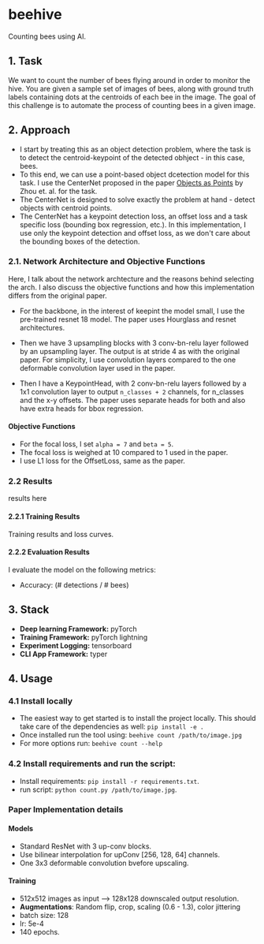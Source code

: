 # beehive
Counting bees using AI.

## 1. Task
We want to count the number of bees flying around in order to monitor the hive. You are given a sample set of images
of bees, along with ground truth labels containing dots at the centroids of each bee in the image. The goal of this
challenge is to automate the process of counting bees in a given image.

## 2. Approach
- I start by treating this as an object detection problem, where the task is to detect the centroid-keypoint of the detected obhject - in this case, bees.
- To this end, we can use a point-based object dcetection model for this task. I use the CenterNet proposed in the paper [Objects as Points](https://arxiv.org/pdf/1904.07850.pdf) by Zhou et. al. for the task.
- The CenterNet is designed to solve exactly the problem at hand - detect objects with centroid points.
- The CenterNet has a keypoint detection loss, an offset loss and a task specific loss (bounding box regression, etc.). In this implementation, I use only the keypoint detection and offset loss, as we don't care about the bounding boxes of the detection.

### 2.1. Network Architecture and Objective Functions
Here, I talk about the network archtecture and the reasons behind selecting the arch. I also discuss the objective functions and how this implementation differs from the original paper.

- For the backbone, in the interest of keepint the model small, I use the pre-trained resnet 18 model. The paper uses Hourglass and resnet architectures.

- Then we have 3 upsampling blocks with 3 conv-bn-relu layer followed by an upsampling layer. The output is at stride 4 as with the original paper. For simplicity, I use convolution layers compared to the one deformable convolution layer used in the paper.

- Then I have a KeypointHead, with 2 conv-bn-relu layers followed by a 1x1 convolution layer to output `n_classes + 2` channels, for n_classes and the x-y offsets. The paper uses separate heads for both and also have extra heads for bbox regression.

#### Objective Functions
- For the focal loss, I set `alpha = 7` and `beta = 5`.
- The focal loss is weighed at 10 compared to 1 used in the paper.
- I use L1 loss for the OffsetLoss, same as the paper.

### 2.2 Results
results here
#### 2.2.1 Training Results
Training results and loss curves.
#### 2.2.2 Evaluation Results
I evaluate the model on the following metrics:
- Accuracy: (# detections / # bees)






## 3. Stack
- **Deep learning Framework:**  pyTorch
- **Training Framework:** pyTorch lightning
- **Experiment Logging:** tensorboard
- **CLI App Framework:** typer

## 4. Usage

### 4.1 Install locally
- The easiest way to get started is to install the project locally. This should take care of the dependencies as well: `pip install -e .`
- Once installed run the tool using: `beehive count /path/to/image.jpg`
- For more options run: `beehive count --help`

### 4.2 Install requirements and run the script:
- Install requirements: `pip install -r requirements.txt`.
- run script: `python count.py /path/to/image.jpg`.

### Paper Implementation details

#### Models
- Standard ResNet with 3 up-conv blocks.
- Use bilinear interpolation for upConv [256, 128, 64] channels.
- One 3x3 deformable convolution bvefore upscaling.

#### Training
- 512x512 images as input --> 128x128 downscaled output resolution.
- **Augmentations**: Random flip, crop, scaling (0.6 - 1.3), color jittering
- batch size: 128
- lr: 5e-4
- 140 epochs.
